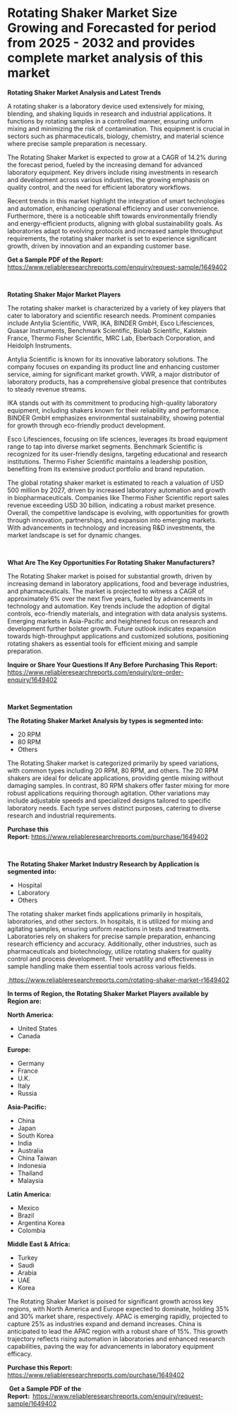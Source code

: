 <p><h1>Rotating Shaker Market Size Growing and Forecasted for period from 2025 - 2032 and provides complete market analysis of this market</h1></p><p><strong>Rotating Shaker Market Analysis and Latest Trends</strong></p>
<p><p>A rotating shaker is a laboratory device used extensively for mixing, blending, and shaking liquids in research and industrial applications. It functions by rotating samples in a controlled manner, ensuring uniform mixing and minimizing the risk of contamination. This equipment is crucial in sectors such as pharmaceuticals, biology, chemistry, and material science where precise sample preparation is necessary.</p><p>The Rotating Shaker Market is expected to grow at a CAGR of 14.2% during the forecast period, fueled by the increasing demand for advanced laboratory equipment. Key drivers include rising investments in research and development across various industries, the growing emphasis on quality control, and the need for efficient laboratory workflows.</p><p>Recent trends in this market highlight the integration of smart technologies and automation, enhancing operational efficiency and user convenience. Furthermore, there is a noticeable shift towards environmentally friendly and energy-efficient products, aligning with global sustainability goals. As laboratories adapt to evolving protocols and increased sample throughput requirements, the rotating shaker market is set to experience significant growth, driven by innovation and an expanding customer base.</p></p>
<p><strong>Get a Sample PDF of the Report:&nbsp;</strong> <a href="https://www.reliableresearchreports.com/enquiry/request-sample/1649402?utm_campaign=3545&utm_medium=2&utm_source=Github&utm_content=ia&utm_term=13042025&utm_id=rotating-shaker">https://www.reliableresearchreports.com/enquiry/request-sample/1649402</a></p>
<p>&nbsp;</p>
<p><strong>Rotating Shaker Major Market Players</strong></p>
<p><p>The rotating shaker market is characterized by a variety of key players that cater to laboratory and scientific research needs. Prominent companies include Antylia Scientific, VWR, IKA, BINDER GmbH, Esco Lifesciences, Quasar Instruments, Benchmark Scientific, Biolab Scientific, Kalstein France, Thermo Fisher Scientific, MRC Lab, Eberbach Corporation, and Heidolph Instruments.</p><p>Antylia Scientific is known for its innovative laboratory solutions. The company focuses on expanding its product line and enhancing customer service, aiming for significant market growth. VWR, a major distributor of laboratory products, has a comprehensive global presence that contributes to steady revenue streams.</p><p>IKA stands out with its commitment to producing high-quality laboratory equipment, including shakers known for their reliability and performance. BINDER GmbH emphasizes environmental sustainability, showing potential for growth through eco-friendly product development.</p><p>Esco Lifesciences, focusing on life sciences, leverages its broad equipment range to tap into diverse market segments. Benchmark Scientific is recognized for its user-friendly designs, targeting educational and research institutions. Thermo Fisher Scientific maintains a leadership position, benefiting from its extensive product portfolio and brand reputation.</p><p>The global rotating shaker market is estimated to reach a valuation of USD 500 million by 2027, driven by increased laboratory automation and growth in biopharmaceuticals. Companies like Thermo Fisher Scientific report sales revenue exceeding USD 30 billion, indicating a robust market presence. Overall, the competitive landscape is evolving, with opportunities for growth through innovation, partnerships, and expansion into emerging markets. With advancements in technology and increasing R&D investments, the market landscape is set for dynamic changes.</p></p>
<p>&nbsp;</p>
<p><strong>What Are The Key Opportunities For Rotating Shaker Manufacturers?</strong></p>
<p><p>The Rotating Shaker market is poised for substantial growth, driven by increasing demand in laboratory applications, food and beverage industries, and pharmaceuticals. The market is projected to witness a CAGR of approximately 6% over the next five years, fueled by advancements in technology and automation. Key trends include the adoption of digital controls, eco-friendly materials, and integration with data analysis systems. Emerging markets in Asia-Pacific and heightened focus on research and development further bolster growth. Future outlook indicates expansion towards high-throughput applications and customized solutions, positioning rotating shakers as essential tools for efficient mixing and sample preparation.</p></p>
<p><strong>Inquire or Share Your Questions If Any Before Purchasing This Report:</strong> <a href="https://www.reliableresearchreports.com/enquiry/pre-order-enquiry/1649402?utm_campaign=3545&utm_medium=2&utm_source=Github&utm_content=ia&utm_term=13042025&utm_id=rotating-shaker">https://www.reliableresearchreports.com/enquiry/pre-order-enquiry/1649402</a></p>
<p>&nbsp;</p>
<p><strong>Market Segmentation</strong></p>
<p><strong>The Rotating Shaker Market Analysis by types is segmented into:</strong></p>
<p><ul><li>20 RPM</li><li>80 RPM</li><li>Others</li></ul></p>
<p><p>The Rotating Shaker market is categorized primarily by speed variations, with common types including 20 RPM, 80 RPM, and others. The 20 RPM shakers are ideal for delicate applications, providing gentle mixing without damaging samples. In contrast, 80 RPM shakers offer faster mixing for more robust applications requiring thorough agitation. Other variations may include adjustable speeds and specialized designs tailored to specific laboratory needs. Each type serves distinct purposes, catering to diverse research and industrial requirements.</p></p>
<p><strong>Purchase this Report:&nbsp;</strong><a href="https://www.reliableresearchreports.com/purchase/1649402?utm_campaign=3545&utm_medium=2&utm_source=Github&utm_content=ia&utm_term=13042025&utm_id=rotating-shaker">https://www.reliableresearchreports.com/purchase/1649402</a></p>
<p>&nbsp;</p>
<p><strong>The Rotating Shaker Market Industry Research by Application is segmented into:</strong></p>
<p><ul><li>Hospital</li><li>Laboratory</li><li>Others</li></ul></p>
<p><p>The rotating shaker market finds applications primarily in hospitals, laboratories, and other sectors. In hospitals, it is utilized for mixing and agitating samples, ensuring uniform reactions in tests and treatments. Laboratories rely on shakers for precise sample preparation, enhancing research efficiency and accuracy. Additionally, other industries, such as pharmaceuticals and biotechnology, utilize rotating shakers for quality control and process development. Their versatility and effectiveness in sample handling make them essential tools across various fields.</p></p>
<p><a href="https://www.reliableresearchreports.com/rotating-shaker-market-r1649402?utm_campaign=3545&utm_medium=2&utm_source=Github&utm_content=ia&utm_term=13042025&utm_id=rotating-shaker">&nbsp;https://www.reliableresearchreports.com/rotating-shaker-market-r1649402</a></p>
<p><strong>In terms of Region, the Rotating Shaker Market Players available by Region are:</strong></p>
<p>
    <p> <strong> North America: </strong>
        <ul>
            <li>United States</li>
            <li>Canada</li>
        </ul>
        </p> 
    <p> <strong> Europe: </strong>
        <ul>
            <li>Germany</li>
            <li>France</li>
            <li>U.K.</li>
            <li>Italy</li>
            <li>Russia</li>
        </ul>
        </p> 
    <p> <strong> Asia-Pacific: </strong>
        <ul>
            <li>China</li>
            <li>Japan</li>
            <li>South Korea</li>
            <li>India</li>
            <li>Australia</li>
            <li>China Taiwan</li>
            <li>Indonesia</li>
            <li>Thailand</li>
            <li>Malaysia</li>
        </ul>
        </p> 
    <p> <strong> Latin America: </strong>
        <ul>
            <li>Mexico</li>
            <li>Brazil</li>
            <li>Argentina Korea</li>
            <li>Colombia</li>
        </ul>
        </p> 
    <p> <strong> Middle East & Africa: </strong>
        <ul>
            <li>Turkey</li>
            <li>Saudi</li>
            <li>Arabia</li>
            <li>UAE</li>
            <li>Korea</li>
        </ul>
    </p>
    </p>
<p><p>The Rotating Shaker Market is poised for significant growth across key regions, with North America and Europe expected to dominate, holding 35% and 30% market share, respectively. APAC is emerging rapidly, projected to capture 25% as industries expand and demand increases. China is anticipated to lead the APAC region with a robust share of 15%. This growth trajectory reflects rising automation in laboratories and enhanced research capabilities, paving the way for advancements in laboratory equipment efficacy.</p></p>
<p><strong>Purchase this Report: </strong><a href="https://www.reliableresearchreports.com/purchase/1649402?utm_campaign=3545&utm_medium=2&utm_source=Github&utm_content=ia&utm_term=13042025&utm_id=rotating-shaker">https://www.reliableresearchreports.com/purchase/1649402</a></p>
<p>&nbsp;<strong>Get a Sample PDF of the Report:&nbsp;&nbsp;</strong><a href="https://www.reliableresearchreports.com/enquiry/request-sample/1649402?utm_campaign=3545&utm_medium=2&utm_source=Github&utm_content=ia&utm_term=13042025&utm_id=rotating-shaker">https://www.reliableresearchreports.com/enquiry/request-sample/1649402</a></p>
<p><strong></strong></p>
<p><p></p><p></p><p></p></p>
